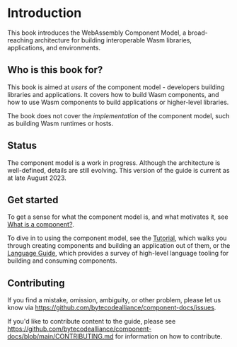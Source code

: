 # Introduction

This book introduces the WebAssembly Component Model, a broad-reaching architecture for building interoperable Wasm libraries, applications, and environments.

## Who is this book for?

This book is aimed at _users_ of the component model - developers building libraries and applications. It covers how to build Wasm components, and how to use Wasm components to build applications or higher-level libraries.

The book does not cover the _implementation_ of the component model, such as building Wasm runtimes or hosts.

## Status

The component model is a work in progress. Although the architecture is well-defined, details are still evolving. This version of the guide is current as at late August 2023.

## Get started

To get a sense for what the component model is, and what motivates it, see [What is a component?](./what-is-a-component.md).

To dive in to using the component model, see the [Tutorial](./tutorial.md), which walks you through creating components and building an application out of them, or the [Language Guide](./language-support.md), which provides a survey of high-level language tooling for building and consuming components.

## Contributing

If you find a mistake, omission, ambiguity, or other problem, please let us know via https://github.com/bytecodealliance/component-docs/issues.

If you'd like to contribute content to the guide, please see https://github.com/bytecodealliance/component-docs/blob/main/CONTRIBUTING.md for information on how to contribute.
